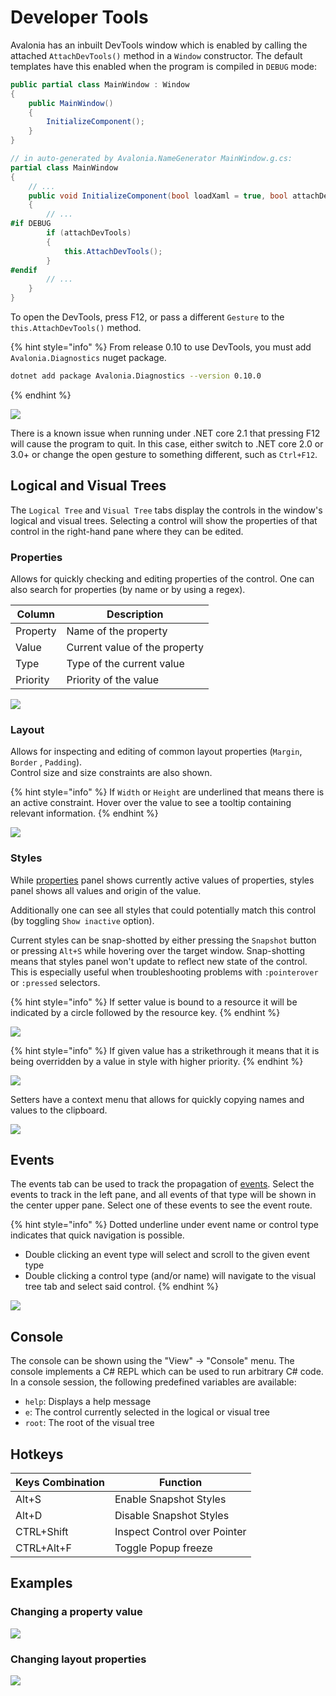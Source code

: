 # Developer Tools

Avalonia has an inbuilt DevTools window which is enabled by calling the attached `AttachDevTools()` method in a `Window` constructor. The default templates have this enabled when the program is compiled in `DEBUG` mode:

```csharp
public partial class MainWindow : Window
{
    public MainWindow()
    {
        InitializeComponent();
    }
}

// in auto-generated by Avalonia.NameGenerator MainWindow.g.cs:
partial class MainWindow
{
    // ...
    public void InitializeComponent(bool loadXaml = true, bool attachDevTools = true)
    {
        // ...
#if DEBUG
        if (attachDevTools)
        {
            this.AttachDevTools();
        }
#endif
        // ...
    }
}
```

To open the DevTools, press F12, or pass a different `Gesture` to the `this.AttachDevTools()` method.

{% hint style="info" %}
From release 0.10 to use DevTools, you must add `Avalonia.Diagnostics` nuget package.

```bash
dotnet add package Avalonia.Diagnostics --version 0.10.0
```

{% endhint %}

![](<../../.gitbook/assets/image (23).png>)

There is a known issue when running under .NET core 2.1 that pressing F12 will cause the program to quit. In this case, either switch to .NET core 2.0 or 3.0+ or change the open gesture to something different, such as `Ctrl+F12`.

## Logical and Visual Trees

The `Logical Tree` and `Visual Tree` tabs display the controls in the window's logical and visual trees. Selecting a control will show the properties of that control in the right-hand pane where they can be edited.

### Properties

Allows for quickly checking and editing properties of the control. One can also search for properties (by name or by using a regex).

| Column   | Description                   |
| -------- | ----------------------------- |
| Property | Name of the property          |
| Value    | Current value of the property |
| Type     | Type of the current value     |
| Priority | Priority of the value         |

![](<../../.gitbook/assets/image (26).png>)

### Layout

Allows for inspecting and editing of common layout properties (`Margin`, `Border` , `Padding`).\
Control size and size constraints are also shown.

{% hint style="info" %}
If `Width` or `Height` are underlined that means there is an active constraint. Hover over the value to see a tooltip containing relevant information.
{% endhint %}

![](<../../.gitbook/assets/image (24) (1) (1).png>)

### Styles

While [properties](developer-tools.md#properties) panel shows currently active values of properties, styles panel shows all values and origin of the value.

Additionally one can see all styles that could potentially match this control (by toggling `Show inactive` option).

Current styles can be snap-shotted by either pressing the `Snapshot` button or pressing `Alt+S` while hovering over the target window. Snap-shotting means that styles panel won't update to reflect new state of the control. This is especially useful when troubleshooting problems with `:pointerover` or `:pressed` selectors.

{% hint style="info" %}
If setter value is bound to a resource it will be indicated by a circle followed by the resource key.
{% endhint %}

![](<../../.gitbook/assets/image (27).png>)

{% hint style="info" %}
If given value has a strikethrough it means that it is being overridden by a value in style with higher priority.
{% endhint %}

![](<../../.gitbook/assets/image (28).png>)

Setters have a context menu that allows for quickly copying names and values to the clipboard.

![](<../../.gitbook/assets/image (25).png>)

## Events

The events tab can be used to track the propagation of [events](../input/). Select the events to track in the left pane, and all events of that type will be shown in the center upper pane. Select one of these events to see the event route.

{% hint style="info" %}
Dotted underline under event name or control type indicates that quick navigation is possible.

* Double clicking an event type will select and scroll to the given event type
* Double clicking a control type (and/or name) will navigate to the visual tree tab and select said control.
{% endhint %}

![](<../../.gitbook/assets/image (29).png>)

## Console

The console can be shown using the "View" → "Console" menu. The console implements a C# REPL which can be used to run arbitrary C# code. In a console session, the following predefined variables are available:

* `help`: Displays a help message
* `e`: The control currently selected in the logical or visual tree
* `root`: The root of the visual tree

## Hotkeys

| Keys Combination | Function                     |
| ---------------- | ---------------------------- |
| Alt+S            | Enable Snapshot Styles       |
| Alt+D            | Disable Snapshot Styles      |
| CTRL+Shift       | Inspect Control over Pointer |
| CTRL+Alt+F       | Toggle Popup freeze          |

## Examples

### Changing a property value

![](../../.gitbook/assets/devtools-change-property.gif)

### Changing layout properties

![](../../.gitbook/assets/devtools-change-layout.gif)
